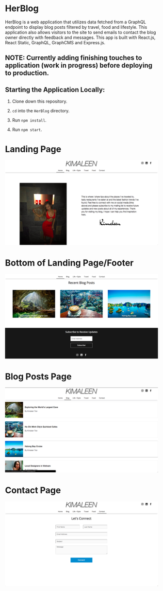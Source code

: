 # HerBlog

HerBlog is a web application that utilizes data fetched from a GraphQL endpoint to display blog posts filtered by travel, food and lifestyle. This application also allows visitors to the site to send emails to contact the blog owner directly with feedback and messages. This app is built with React.js, React Static, GraphQL, GraphCMS and Express.js.

## NOTE: Currently adding finishing touches to application (work in progress) before deploying to production.

## Starting the Application Locally:

1. Clone down this repository.

2. `cd` into the `HerBlog` directory.

3. Run `npm install`.

4. Run `npm start`.

# Landing Page

<img src="./src/images/her-blog-landing.png" alt="homepage">

# Bottom of Landing Page/Footer

<img src="./src/images/her-blog-bottom-landing.png" alt="footer">

# Blog Posts Page

<img src="./src/images/her-blog-all.png" alt="blog posts">

# Contact Page

<img src="./src/images/her-blog-contact.png" alt="contact page">

